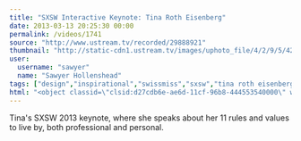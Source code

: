 ```yaml
---
title: "SXSW Interactive Keynote: Tina Roth Eisenberg"
date: 2013-03-13 20:25:30 00:00
permalink: /videos/1741
source: "http://www.ustream.tv/recorded/29888921"
thumbnail: "http://static-cdn1.ustream.tv/images/uphoto_file/4/2/9/5/42951/th/smalls2_120_42951_channelicon_1362106322.jpg"
user:
  username: "sawyer"
  name: "Sawyer Hollenshead"
tags: ["design","inspirational","swissmiss","sxsw","tina roth eisenberg"]
html: "<object classid=\"clsid:d27cdb6e-ae6d-11cf-96b8-444553540000\" width=\"480\" height=\"296\" id=\"utv823133\" name=\"utv_n_933292\"><param name=\"wmode\" value=\"transparent\"><param name=\"flashvars\" value=\"loc=%2F&amp;autoplay=false&amp;vid=29888921\"><param name=\"wmode\" value=\"opaque\"><param name=\"allowfullscreen\" value=\"true\"><param name=\"allowscriptaccess\" value=\"always\"><param name=\"src\" value=\"http://www.ustream.tv/flash/viewer.swf\"><embed flashvars=\"loc=%2F&amp;autoplay=false&amp;vid=29888921\" width=\"480\" height=\"296\" wmode=\"transparent\" allowfullscreen=\"true\" allowscriptaccess=\"always\" id=\"utv823133\" name=\"utv_n_933292\" src=\"http://www.ustream.tv/flash/viewer.swf\" type=\"application/x-shockwave-flash\"></embed></object>"
---
```


Tina's SXSW 2013 keynote, where she speaks about her 11 rules and values to live by, both professional and personal.